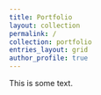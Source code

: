 ```yaml
---
title: Portfolio
layout: collection
permalink: /
collection: portfolio
entries_layout: grid
author_profile: true
---
```


This is some text.


